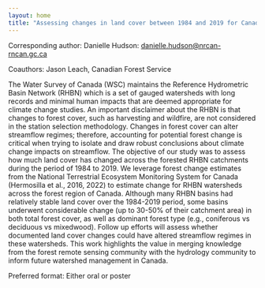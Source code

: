 ```yaml
---
layout: home
title: "Assessing changes in land cover between 1984 and 2019 for Canada's gauged forest watersheds"
---
```



Corresponding author: Danielle Hudson: danielle.hudson@nrcan-rncan.gc.ca

Coauthors: Jason Leach, Canadian Forest Service 

The Water Survey of Canada (WSC) maintains the Reference Hydrometric Basin Network (RHBN) which is a set of gauged watersheds with long records and minimal human impacts that are deemed appropriate for climate change studies. An important disclaimer about the RHBN is that changes to forest cover, such as harvesting and wildfire, are not considered in the station selection methodology. Changes in forest cover can alter streamflow regimes; therefore, accounting for potential forest change is critical when trying to isolate and draw robust conclusions about climate change impacts on streamflow. The objective of our study was to assess how much land cover has changed across the forested RHBN catchments during the period of 1984 to 2019. We leverage forest change estimates from the National Terrestrial Ecosystem Monitoring System for Canada (Hermosilla et al., 2016, 2022) to estimate change for RHBN watersheds across the forest region of Canada. Although many RHBN basins had relatively stable land cover over the 1984-2019 period, some basins underwent considerable change (up to 30-50% of their catchment area) in both total forest cover, as well as dominant forest type (e.g., coniferous vs deciduous vs mixedwood). Follow up efforts will assess whether documented land cover changes could have altered streamflow regimes in these watersheds. This work highlights the value in merging knowledge from the forest remote sensing community with the hydrology community to inform future watershed management in Canada.

Preferred format: Either oral or poster
